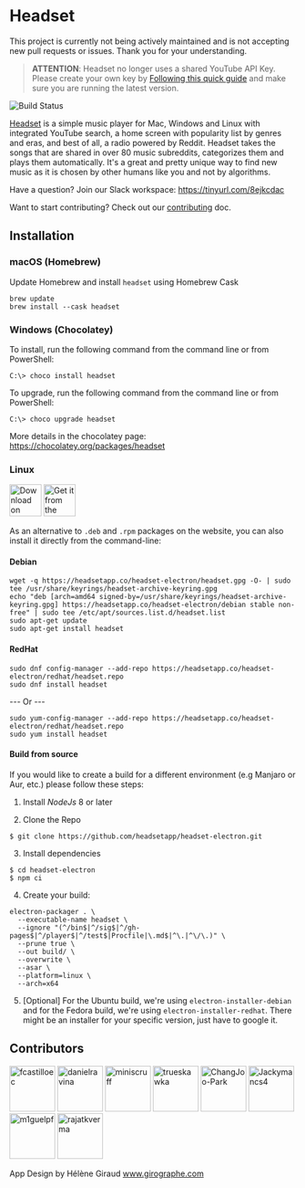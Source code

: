 # Headset

This project is currently not being actively maintained and is not accepting new pull requests or issues. Thank you for your understanding.

> **ATTENTION**: Headset no longer uses a shared YouTube API Key. Please create your own key by [Following this quick guide](https://github.com/headsetapp/headset-electron/wiki/Get-Youtube-API-Key) and make sure you are running the latest version.

![Build Status](https://github.com/headsetapp/headset-electron/workflows/CI/badge.svg)

[Headset](https://headsetapp.co) is a simple music player for Mac, Windows and Linux with integrated YouTube search, a home screen with popularity list by genres and eras, and best of all, a radio powered by Reddit. Headset takes the songs that are shared in over 80 music subreddits, categorizes them and plays them automatically. It's a great and pretty unique way to find new music as it is chosen by other humans like you and not by algorithms.

Have a question? Join our Slack workspace: https://tinyurl.com/8ejkcdac

Want to start contributing? Check out our [contributing](./CONTRIBUTING.md) doc.

## Installation

### macOS (Homebrew)

Update Homebrew and install `headset` using Homebrew Cask

```shell
brew update
brew install --cask headset
```

### Windows (Chocolatey)

To install, run the following command from the command line or from PowerShell:

```shell
C:\> choco install headset
```

To upgrade, run the following command from the command line or from PowerShell:

```shell
C:\> choco upgrade headset
```

More details in the chocolatey page: https://chocolatey.org/packages/headset

### Linux

<a href='https://flathub.org/apps/details/co.headsetapp.headset' target="_blank" ><img height='56' width='auto' alt='Download on Flathub' src='https://flathub.org/assets/badges/flathub-badge-en.png'/></a>
<a href='https://snapcraft.io/headset' target="_blank" ><img height='56' width='auto' alt='Get it from the Snap Store' src='https://snapcraft.io/static/images/badges/en/snap-store-black.svg'/></a>

As an alternative to `.deb` and `.rpm` packages on the website, you can also install it directly from the command-line:

#### Debian

```shell
wget -q https://headsetapp.co/headset-electron/headset.gpg -O- | sudo tee /usr/share/keyrings/headset-archive-keyring.gpg
echo "deb [arch=amd64 signed-by=/usr/share/keyrings/headset-archive-keyring.gpg] https://headsetapp.co/headset-electron/debian stable non-free" | sudo tee /etc/apt/sources.list.d/headset.list
sudo apt-get update
sudo apt-get install headset
```

#### RedHat

```shell
sudo dnf config-manager --add-repo https://headsetapp.co/headset-electron/redhat/headset.repo
sudo dnf install headset
```

--- Or ---

```shell
sudo yum-config-manager --add-repo https://headsetapp.co/headset-electron/redhat/headset.repo
sudo yum install headset
```

#### Build from source

If you would like to create a build for a different environment (e.g Manjaro or Aur, etc.) please follow these steps:

1. Install _NodeJs_ 8 or later

2. Clone the Repo

```shell
$ git clone https://github.com/headsetapp/headset-electron.git
```

3. Install dependencies

```shell
$ cd headset-electron
$ npm ci
```

4. Create your build:

```shell
electron-packager . \
  --executable-name headset \
  --ignore "(^/bin$|^/sig$|^/gh-pages$|^/player$|^/test$|Procfile|\.md$|^\.|^\/\.)" \
  --prune true \
  --out build/ \
  --overwrite \
  --asar \
  --platform=linux \
  --arch=x64
```

5. [Optional] For the Ubuntu build, we're using `electron-installer-debian` and for the Fedora build, we're using `electron-installer-redhat`. There might be an installer for your specific version, just have to google it.

## Contributors

[//]: contributor-faces

<a href="https://github.com/fcastilloec"><img src="https://avatars3.githubusercontent.com/u/1280530?v=4" title="fcastilloec" width="80" height="80"></a>
<a href="https://github.com/danielravina"><img src="https://avatars0.githubusercontent.com/u/3150871?v=4" title="danielravina" width="80" height="80"></a>
<a href="https://github.com/miniscruff"><img src="https://avatars1.githubusercontent.com/u/8585244?v=4" title="miniscruff" width="80" height="80"></a>
<a href="https://github.com/trueskawka"><img src="https://avatars2.githubusercontent.com/u/3491502?v=4" title="trueskawka" width="80" height="80"></a>
<a href="https://github.com/ChangJoo-Park"><img src="https://avatars0.githubusercontent.com/u/1451365?v=4" title="ChangJoo-Park" width="80" height="80"></a>
<a href="https://github.com/Jackymancs4"><img src="https://avatars2.githubusercontent.com/u/6209647?v=4" title="Jackymancs4" width="80" height="80"></a>
<a href="https://github.com/m1guelpf"><img src="https://avatars0.githubusercontent.com/u/23558090?v=4" title="m1guelpf" width="80" height="80"></a>
<a href="https://github.com/rajatkverma"><img src="https://avatars3.githubusercontent.com/u/20157169?v=4" title="rajatkverma" width="80" height="80"></a>

[//]: contributor-faces

App Design by Hélène Giraud <a href="http://girographe.com" target="_blank">www.girographe.com</a>

